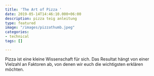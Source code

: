 ```yaml
---
title: 'The Art of Pizza '
date: 2019-05-14T14:46:10.000+06:00
description: pizza teig anleitung
type: featured
image: "/images/pizzathumb.jpeg"
categories:
- technical
tags: []

---
```

Pizza ist eine kleine Wissenschaft für sich. Das Resultat hängt von einer Vielzahl an Faktoren ab, von denen wir euch die wichtigsten erklären möchten.